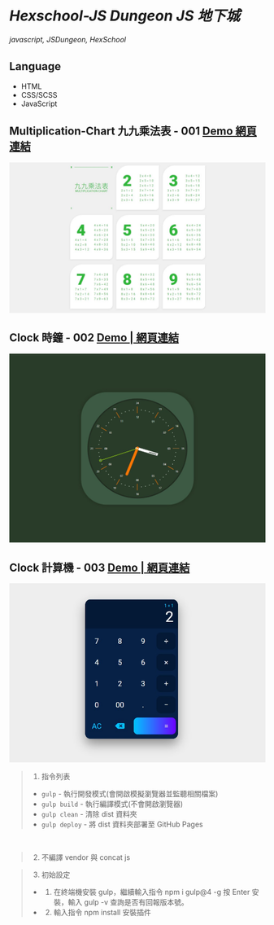 # *Hexschool-JS Dungeon JS 地下城*
###### javascript, JSDungeon, HexSchool

## Language
- HTML
- CSS/SCSS
- JavaScript

## Multiplication-Chart 九九乘法表 - 001 <a href="https://kevinshu1995.github.io/hex_jsDungeon/jsDun-001.html" target="_blank">Demo 網頁連結</a>
![demo](https://raw.githubusercontent.com/kevinshu1995/hex_jsDungeon/gh-pages/assets/images/cover001.jpg)

## Clock 時鐘 - 002 <a href="https://kevinshu1995.github.io/hex_jsDungeon/jsDun-002.html" target="_blank">Demo | 網頁連結</a>
![demo](https://raw.githubusercontent.com/kevinshu1995/hex_jsDungeon/gh-pages/assets/images/cover002.jpg)

## Clock 計算機 - 003 <a href="https://kevinshu1995.github.io/hex_jsDungeon/jsDun-003.html" target="_blank">Demo | 網頁連結</a>
![demo](https://raw.githubusercontent.com/kevinshu1995/hex_jsDungeon/gh-pages/assets/images/cover003.jpg)


> 1. 指令列表
> - `gulp` - 執行開發模式(會開啟模擬瀏覽器並監聽相關檔案)
> - `gulp build` - 執行編譯模式(不會開啟瀏覽器)
> - `gulp clean` - 清除 dist 資料夾
> - `gulp deploy` - 將 dist 資料夾部署至 GitHub Pages
<br>

> 2. 不編譯 vendor 與 concat js

> 3. 初始設定
> - 1. 在終端機安裝 gulp，繼續輸入指令 npm i gulp@4 -g 按 Enter 安裝，輸入 gulp -v 查詢是否有回報版本號。
> - 2. 輸入指令 npm install 安裝插件
